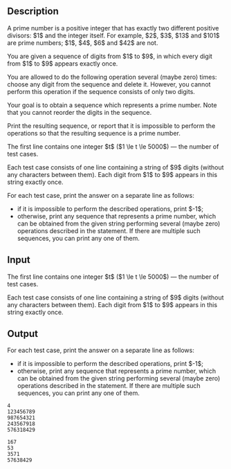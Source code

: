 ## Description

<div><p>A <span class="tex-font-style-it">prime</span> number is a positive integer that has exactly two different positive divisors: $1$ and the integer itself. For example, $2$, $3$, $13$ and $101$ are prime numbers; $1$, $4$, $6$ and $42$ are not.</p><p>You are given a sequence of digits from $1$ to $9$, in which <span class="tex-font-style-bf">every digit from $1$ to $9$ appears exactly once</span>.</p><p>You are allowed to do the following operation <span class="tex-font-style-bf">several (maybe zero) times</span>: choose any digit from the sequence and delete it. <span class="tex-font-style-bf">However, you cannot perform this operation if the sequence consists of only two digits.</span></p><p>Your goal is to obtain a sequence which represents a prime number. Note that you cannot reorder the digits in the sequence.</p><p>Print the resulting sequence, or report that it is impossible to perform the operations so that the resulting sequence is a prime number.</p></div><div class="input-specification"><p>The first line contains one integer $t$ ($1 \le t \le 5000$) — the number of test cases.</p><p>Each test case consists of one line containing a string of $9$ digits (without any characters between them). Each digit from $1$ to $9$ appears in this string exactly once.</p></div><div class="output-specification"><p>For each test case, print the answer on a separate line as follows:</p><ul> <li> if it is impossible to perform the described operations, print $-1$; </li><li> otherwise, print any sequence that represents a prime number, which can be obtained from the given string performing several (maybe zero) operations described in the statement. If there are multiple such sequences, you can print any one of them. </li></ul></div>

## Input

<p>The first line contains one integer $t$ ($1 \le t \le 5000$) — the number of test cases.</p><p>Each test case consists of one line containing a string of $9$ digits (without any characters between them). Each digit from $1$ to $9$ appears in this string exactly once.</p>

## Output

<p>For each test case, print the answer on a separate line as follows:</p><ul> <li> if it is impossible to perform the described operations, print $-1$; </li><li> otherwise, print any sequence that represents a prime number, which can be obtained from the given string performing several (maybe zero) operations described in the statement. If there are multiple such sequences, you can print any one of them. </li></ul>





```input1|2,4
4
123456789
987654321
243567918
576318429
```




```output1
167
53
3571
57638429
```


